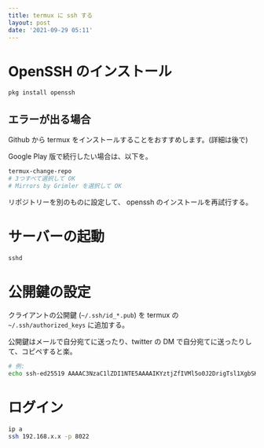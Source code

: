 ```yaml
---
title: termux に ssh する
layout: post
date: '2021-09-29 05:11'
---
```


# OpenSSH のインストール

```bash
pkg install openssh
```

## エラーが出る場合

Github から termux をインストールすることをおすすめします。(詳細は後で)

Google Play 版で続行したい場合は、以下を。

```bash
termux-change-repo
# 3つすべて選択して OK
# Mirrors by Grimler を選択して OK
```

リポジトリーを別のものに設定して、
openssh のインストールを再試行する。

# サーバーの起動
```bash
sshd
```

# 公開鍵の設定
クライアントの公開鍵 (`~/.ssh/id_*.pub`) を
termux の `~/.ssh/authorized_keys` に追加する。

公開鍵はメールで自分宛てに送ったり、twitter の DM で自分宛てに送ったりして、コピペすると楽。

```sh
# 例:
echo ssh-ed25519 AAAAC3NzaC1lZDI1NTE5AAAAIKYztjZfIVMl5o0J2DrigTsl1XgbSKMUgYCpfOfhMtmw hikari@B450M-K >> ~/.ssh/authorized_keys
```

# ログイン
```bash
ip a
ssh 192.168.x.x -p 8022
```


